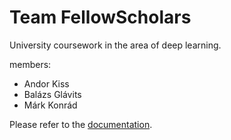 # Team FellowScholars
University coursework in the area of deep learning.

members:
- Andor Kiss
- Balázs Glávits
- Márk Konrád

Please refer to the [documentation](https://github.com/GlavitsBalazs/FellowScholars/blob/main/DOCS/Latex/Milestone_1/document.pdf).
